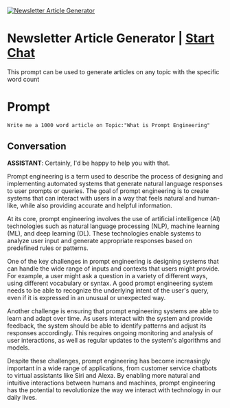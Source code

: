 
[![Newsletter Article Generator](https://flow-prompt-covers.s3.us-west-1.amazonaws.com/icon/abstract/abs_2.png)](https://gptcall.net/chat.html?data=%7B%22contact%22%3A%7B%22id%22%3A%22cmSBE0fgGORag0TgzIO3b%22%2C%22flow%22%3Atrue%7D%7D)
# Newsletter Article Generator | [Start Chat](https://gptcall.net/chat.html?data=%7B%22contact%22%3A%7B%22id%22%3A%22cmSBE0fgGORag0TgzIO3b%22%2C%22flow%22%3Atrue%7D%7D)
This prompt can be used to generate articles on any topic with the specific word count

# Prompt

```
Write me a 1000 word article on Topic:"What is Prompt Engineering"
```

## Conversation

**ASSISTANT**: Certainly, I'd be happy to help you with that. 



Prompt engineering is a term used to describe the process of designing and implementing automated systems that generate natural language responses to user prompts or queries. The goal of prompt engineering is to create systems that can interact with users in a way that feels natural and human-like, while also providing accurate and helpful information.



At its core, prompt engineering involves the use of artificial intelligence (AI) technologies such as natural language processing (NLP), machine learning (ML), and deep learning (DL). These technologies enable systems to analyze user input and generate appropriate responses based on predefined rules or patterns.



One of the key challenges in prompt engineering is designing systems that can handle the wide range of inputs and contexts that users might provide. For example, a user might ask a question in a variety of different ways, using different vocabulary or syntax. A good prompt engineering system needs to be able to recognize the underlying intent of the user's query, even if it is expressed in an unusual or unexpected way.



Another challenge is ensuring that prompt engineering systems are able to learn and adapt over time. As users interact with the system and provide feedback, the system should be able to identify patterns and adjust its responses accordingly. This requires ongoing monitoring and analysis of user interactions, as well as regular updates to the system's algorithms and models.



Despite these challenges, prompt engineering has become increasingly important in a wide range of applications, from customer service chatbots to virtual assistants like Siri and Alexa. By enabling more natural and intuitive interactions between humans and machines, prompt engineering has the potential to revolutionize the way we interact with technology in our daily lives.


